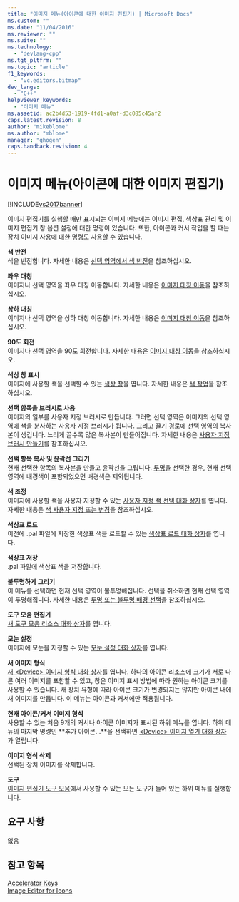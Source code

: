 ```yaml
---
title: "이미지 메뉴(아이콘에 대한 이미지 편집기) | Microsoft Docs"
ms.custom: ""
ms.date: "11/04/2016"
ms.reviewer: ""
ms.suite: ""
ms.technology: 
  - "devlang-cpp"
ms.tgt_pltfrm: ""
ms.topic: "article"
f1_keywords: 
  - "vc.editors.bitmap"
dev_langs: 
  - "C++"
helpviewer_keywords: 
  - "이미지 메뉴"
ms.assetid: ac2b4d53-1919-4fd1-a0af-d3c085c45af2
caps.latest.revision: 8
author: "mikeblome"
ms.author: "mblome"
manager: "ghogen"
caps.handback.revision: 4
---
```

# 이미지 메뉴(아이콘에 대한 이미지 편집기)
[!INCLUDE[vs2017banner](../assembler/inline/includes/vs2017banner.md)]

이미지 편집기를 실행할 때만 표시되는 이미지 메뉴에는 이미지 편집, 색상표 관리 및 이미지 편집기 창 옵션 설정에 대한 명령이 있습니다.  또한, 아이콘과 커서 작업을 할 때는 장치 이미지 사용에 대한 명령도 사용할 수 있습니다.  
  
 **색 반전**  
 색을 반전합니다.  자세한 내용은 [선택 영역에서 색 반전](../windows/inverting-the-colors-in-a-selection-image-editor-for-icons.md)을 참조하십시오.  
  
 **좌우 대칭**  
 이미지나 선택 영역을 좌우 대칭 이동합니다.  자세한 내용은 [이미지 대칭 이동](../mfc/flipping-an-image-image-editor-for-icons.md)을 참조하십시오.  
  
 **상하 대칭**  
 이미지나 선택 영역을 상하 대칭 이동합니다.  자세한 내용은 [이미지 대칭 이동](../mfc/flipping-an-image-image-editor-for-icons.md)을 참조하십시오.  
  
 **90도 회전**  
 이미지나 선택 영역을 90도 회전합니다.  자세한 내용은 [이미지 대칭 이동](../mfc/flipping-an-image-image-editor-for-icons.md)을 참조하십시오.  
  
 **색상 창 표시**  
 이미지에 사용할 색을 선택할 수 있는 [색상 창](../windows/colors-window-image-editor-for-icons.md)을 엽니다.  자세한 내용은 [색 작업](../mfc/working-with-color-image-editor-for-icons.md)을 참조하십시오.  
  
 **선택 항목을 브러시로 사용**  
 이미지의 일부를 사용자 지정 브러시로 만듭니다.  그러면 선택 영역은 이미지의 선택 영역에 색을 분사하는 사용자 지정 브러시가 됩니다.  그리고 끌기 경로에 선택 영역의 복사본이 생깁니다.  느리게 끌수록 많은 복사본이 만들어집니다.  자세한 내용은 [사용자 지정 브러시 만들기](../mfc/creating-a-custom-brush-image-editor-for-icons.md)를 참조하십시오.  
  
 **선택 항목 복사 및 윤곽선 그리기**  
 현재 선택한 항목의 복사본을 만들고 윤곽선을 그립니다.  [투명](../windows/choosing-a-transparent-or-opaque-background-image-editor-for-icons.md)을 선택한 경우, 현재 선택 영역에 배경색이 포함되었으면 배경색은 제외됩니다.  
  
 **색 조정**  
 이미지에 사용할 색을 사용자 지정할 수 있는 [사용자 지정 색 선택 대화 상자](../windows/custom-color-selector-dialog-box-image-editor-for-icons.md)를 엽니다.  자세한 내용은 [색 사용자 지정 또는 변경](../windows/customizing-or-changing-colors-image-editor-for-icons.md)을 참조하십시오.  
  
 **색상표 로드**  
 이전에 .pal 파일에 저장한 색상표 색을 로드할 수 있는 [색상표 로드 대화 상자](../windows/load-palette-colors-dialog-box-image-editor-for-icons.md)를 엽니다.  
  
 **색상표 저장**  
 .pal 파일에 색상표 색을 저장합니다.  
  
 **불투명하게 그리기**  
 이 메뉴를 선택하면 현재 선택 영역이 불투명해집니다.  선택을 취소하면 현재 선택 영역이 투명해집니다.  자세한 내용은 [투명 또는 불투명 배경 선택](../windows/choosing-a-transparent-or-opaque-background-image-editor-for-icons.md)을 참조하십시오.  
  
 **도구 모음 편집기**  
 [새 도구 모음 리소스 대화 상자](../mfc/new-toolbar-resource-dialog-box.md)를 엽니다.  
  
 **모눈 설정**  
 이미지에 모눈을 지정할 수 있는 [모눈 설정 대화 상자](../mfc/grid-settings-dialog-box-image-editor-for-icons.md)를 엽니다.  
  
 **새 이미지 형식**  
 [새 \<Device\> 이미지 형식 대화 상자](../mfc/new-device-image-type-dialog-box-image-editor-for-icons.md)를 엽니다.  하나의 아이콘 리소스에 크기가 서로 다른 여러 이미지를 포함할 수 있고, 창은 이미지 표시 방법에 따라 원하는 아이콘 크기를 사용할 수 있습니다.  새 장치 유형에 따라 아이콘 크기가 변경되지는 않지만 아이콘 내에 새 이미지를 만듭니다.  이 메뉴는 아이콘과 커서에만 적용됩니다.  
  
 **현재 아이콘\/커서 이미지 형식**  
 사용할 수 있는 처음 9개의 커서나 아이콘 이미지가 표시된 하위 메뉴를 엽니다.  하위 메뉴의 마지막 명령인 **추가 아이콘...**을 선택하면 [\<Device\> 이미지 열기 대화 상자](../mfc/open-device-image-dialog-box-image-editor-for-icons.md)가 열립니다.  
  
 **이미지 형식 삭제**  
 선택된 장치 이미지를 삭제합니다.  
  
 **도구**  
 [이미지 편집기 도구 모음](../mfc/toolbar-image-editor-for-icons.md)에서 사용할 수 있는 모든 도구가 들어 있는 하위 메뉴를 실행합니다.  
  
## 요구 사항  
 없음  
  
## 참고 항목  
 [Accelerator Keys](../mfc/accelerator-keys-image-editor-for-icons.md)   
 [Image Editor for Icons](../mfc/image-editor-for-icons.md)